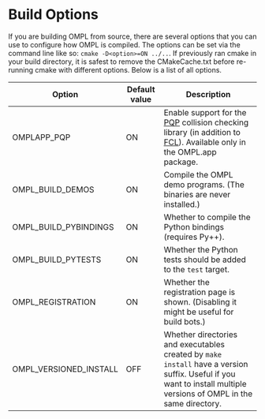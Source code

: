 # Build Options

If you are building OMPL from source, there are several options that you can use to configure how OMPL is compiled. The options can be set via the command line like so: `cmake -D<option>=ON ../..`. If previously ran cmake in your build directory, it is safest to remove the CMakeCache.txt before re-running cmake with different options. Below is a list of all options.

Option                        | Default value | Description
------------------------------|---------------|-----------------------------------------------------------------
OMPLAPP_PQP                   | ON            | Enable support for the [PQP](http://gamma.cs.unc.edu/SSV) collision checking library (in addition to [FCL](http://gamma.cs.unc.edu/FCL)). Available only in the OMPL.app package.
OMPL_BUILD_DEMOS              | ON            | Compile the OMPL demo programs. (The binaries are never installed.)
OMPL_BUILD_PYBINDINGS         | ON            | Whether to compile the Python bindings (requires Py++).
OMPL_BUILD_PYTESTS            | ON            | Whether the Python tests should be added to the `test` target.
OMPL_REGISTRATION             | ON            | Whether the registration page is shown. (Disabling it might be useful for build bots.)
OMPL_VERSIONED_INSTALL        | OFF           | Whether directories and executables created by `make install` have a version suffix. Useful if you want to install multiple versions of OMPL in the same directory.
